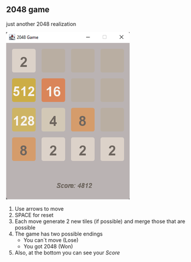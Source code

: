 ## 2048 game

just another 2048 realization

![2048](src/main/resources/Screenshot%202022-08-11%20100321.png)

1. Use arrows to move
2. SPACE for reset
3. Each move generate 2 new tiles (if possible) and merge those that are possible
4. The game has two possible endings 
   * You can`t move (Lose)
   * You got 2048 (Won)
5. Also, at the bottom you can see your *Score* 